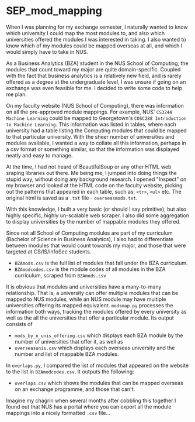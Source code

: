 # SEP_mod_mapping

When I was planning for my exchange semester, I naturally wanted to know which university I could map the most modules to, and also which universities offered the modules I was interested in taking.
I also wanted to know which of my modules could be mapped overseas at all, and which I would simply have to take in NUS.

As a Business Analytics (BZA) student in the NUS School of Computing, the modules that count toward my major are quite domain-specific.
Coupled with the fact that business analytics is a relatively new field, and is rarely offered as a degree at the undergraduate level, 
I was unsure if going on an exchange was even feasible for me. I decided to write some code to help me plan.

On my faculty website (NUS School of Computing), there was information on all the pre-approved module mappings. For example, NUS' `CS3244 Machine Learning` could be mapped to Georgetown's `COSC288 Introduction to Machine Learning`. 
This information was listed in tables, where each university had a table listing the Computing modules that could be mapped to that particular university.
With the sheer number of universities and modules available, I wanted a way to collate all this information, perhaps in a csv format or something similar, so that the information was displayed neatly and easy to manage.

At the time, I had not heard of BeautifulSoup or any other HTML web sraping libraries out there. 
Me being me, I jumped into doing things the stupid way, without doing any background research. 
I opened "Inspect" on my browser and looked at the HTML code on the faculty website, picking out the patterns that appeared in each table, such as:
`<tr>`, `<ul>` etc. The original html is saved as a `.txt` file - `overseasmods.txt`.

With this knowledge, I built a very basic (or should I say primitive), but also highly specific, highly un-scalable web scraper.
I also did some aggregation to display universities by the number of mappable modules they offered.

Since not all School of Computing modules are part of my curriculum (Bachelor of Science in Business Analytics), 
I also had to differentiate between modules that would count towards my major, and those that were targeted at CS/IS/InfoSec students.
+ `BZAmods.csv` is the full list of modules that fall under the BZA curriculum.
+ `BZAmodcodes.csv` is the module codes of all modules in the BZA curriculum, scraped from `BZAmods.csv`

It is obvious that modules and universities have a many-to-many relationship. That is, a university can offer multiple modules that can be mapped to NUS modules, 
while an NUS module may have multiple universities offering its mapped equivalent. `modsmap.py` processes the information both ways, 
tracking the modules offered by every university as well as the all the universities that offer a particular module. Its output consists of 
+ `mods_by_n_unis_offering.csv` which displays each BZA module by the number of universities that offer it, as well as
+ `overseasunis.csv` which displays each overseas university and the number and list of mappable BZA modules.

In `overlaps.py`, I compared the list of modules that appeared on the website to the list in `BZAmodcodes.csv`.
It outputs the following: 
+ `overlaps.csv` which shows the modules that can be mapped overseas on an exchange programme, and those that can't.

Imagine my chagrin when several months after cobbling this together I found out that NUS has a portal where you can export 
all the module mappings into a nicely formatted `.csv` file...
